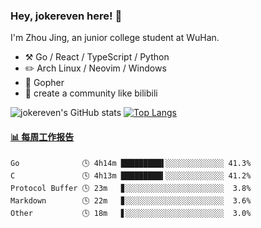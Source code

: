 ### Hey, jokereven here! 👋

I'm Zhou Jing, an junior college student at WuHan.

-   :hammer_and_pick: Go / React / TypeScript / Python
-   :pencil2: Arch Linux / Neovim / Windows
-   :seedling: Gopher
-   :thought_balloon: create a community like bilibili

![jokereven's GitHub stats](https://github-readme-stats.vercel.app/api?username=jokereven&show_icons=true)
[![Top Langs](https://github-readme-stats.vercel.app/api/top-langs/?username=jokereven&layout=compact)](https://github.com/anuraghazra/github-readme-stats)

<!-- waka-box start -->
#### <a href="https://gist.github.com/9f8118785e2d128d746db5f61b0e0a2a" target="_blank">📊 每周工作报告</a>
```text
Go              🕓 4h14m █████████▌░░░░░░░░░░░░░ 41.3%
C               🕓 4h13m █████████▍░░░░░░░░░░░░░ 41.2%
Protocol Buffer 🕓 23m   ▊░░░░░░░░░░░░░░░░░░░░░░  3.8%
Markdown        🕓 22m   ▊░░░░░░░░░░░░░░░░░░░░░░  3.6%
Other           🕓 18m   ▋░░░░░░░░░░░░░░░░░░░░░░  3.0%
```
<!-- Powered by https://github.com/journey-ad/waka-box-go . -->
<!-- waka-box end -->
